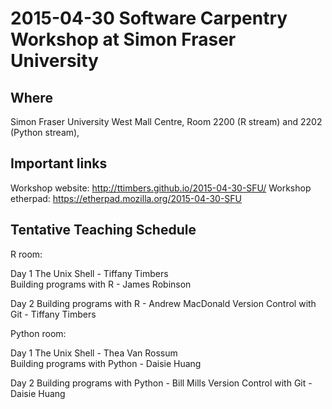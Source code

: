 # 2015-04-30 Software Carpentry Workshop at Simon Fraser University

## Where
Simon Fraser University
West Mall Centre, 
Room 2200 (R stream) and 2202 (Python stream), 

## Important links
Workshop website: http://ttimbers.github.io/2015-04-30-SFU/
Workshop etherpad: https://etherpad.mozilla.org/2015-04-30-SFU

## Tentative Teaching Schedule

R room:

Day 1
The Unix Shell  - Tiffany Timbers	
Building programs with R - James Robinson

Day 2
Building programs with R  - Andrew MacDonald
Version Control with Git - Tiffany Timbers


Python room:

Day 1
The Unix Shell  - Thea Van Rossum	
Building programs with Python - Daisie Huang

Day 2
Building programs with Python - Bill Mills
Version Control with Git - Daisie Huang

